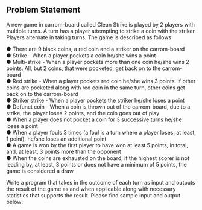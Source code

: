 ## Problem Statement

A new game in carrom-board called Clean Strike is played by 2 players with multiple turns. A
turn has a player attempting to strike a coin with the striker. Players alternate in taking turns.
The game is described as follows: <br>

● There are 9 black coins, a red coin and a striker on the carrom-board<br>
● Strike - When a player pockets a coin he/she wins a point<br>
● Multi-strike - When a player pockets more than one coin he/she wins 2 points. All, but 2
coins, that were pocketed, get back on to the carrom-board<br>
● Red strike - When a player pockets red coin he/she wins 3 points. If other coins are
pocketed along with red coin in the same turn, other coins get back on to the
carrom-board<br>
● Striker strike - When a player pockets the striker he/she loses a point<br>
● Defunct coin - When a coin is thrown out of the carrom-board, due to a strike, the player
loses 2 points, and the coin goes out of play<br>
● When a player does not pocket a coin for 3 successive turns he/she loses a point<br>
● When a player fouls 3 times (a foul is a turn where a player loses, at least, 1 point),
he/she loses an additional point<br>
● A game is won by the first player to have won at least 5 points, in total, and, at least, 3
points more than the opponent<br>
● When the coins are exhausted on the board, if the highest scorer is not leading by, at
least, 3 points or does not have a minimum of 5 points, the game is considered a draw<br>

Write a program that takes in the outcome of each turn as input and outputs the result of the
game as and when applicable along with necessary statistics that supports the result. Please
find sample input and output below:<br>

